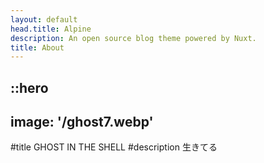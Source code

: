```yaml
---
layout: default
head.title: Alpine
description: An open source blog theme powered by Nuxt.
title: About
---
```


::hero
---
image: '/ghost7.webp'
---
#title
GHOST IN THE SHELL
#description
生きてる